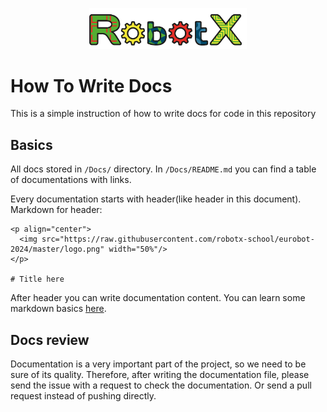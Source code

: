 <p align="center">
  <img src="https://raw.githubusercontent.com/robotx-school/eurobot-2024/master/logo.png" width="50%"/>
</p>

# How To Write Docs
This is a simple instruction of how to write docs for code in this repository
## Basics
All docs stored in `/Docs/` directory. In `/Docs/README.md` you can find a table of documentations with links.

Every documentation starts with header(like header in this document). Markdown for header:
```
<p align="center">
  <img src="https://raw.githubusercontent.com/robotx-school/eurobot-2024/master/logo.png" width="50%"/>
</p>

# Title here
```
After header you can write documentation content. You can learn some markdown basics [here](https://www.markdownguide.org/basic-syntax/).

## Docs review
Documentation is a very important part of the project, so we need to be sure of its quality. Therefore, after writing the documentation file, please send the issue with a request to check the documentation. Or send a pull request instead of pushing directly.
